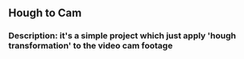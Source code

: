 ## Hough to Cam

### Description: it's a simple project which just apply 'hough transformation' to the video cam footage
